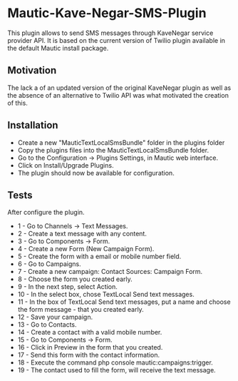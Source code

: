 # Mautic-Kave-Negar-SMS-Plugin
This plugin allows to send SMS messages through KaveNegar service provider API. It is based on the current version of Twilio plugin available in the default Mautic install package.

## Motivation

The lack a of an updated version of the original KaveNegar plugin as well as the absence of an alternative to Twilio API was what motivated the creation of this.

## Installation

- Create a new "MauticTextLocalSmsBundle" folder in the plugins folder
- Copy the plugins files into the MauticTextLocalSmsBundle folder.
- Go to the Configuration -> Plugins Settings, in Mautic web interface.
- Click on Install/Upgrade Plugins.
- The plugin should now be available for configuration.

## Tests

After configure the plugin.
- 1 - Go to Channels -> Text Messages.
- 2 - Create a text message with any content.
- 3 - Go to Components -> Form.
- 4 - Create a new Form (New Campaign Form).
- 5 - Create the form with a email or mobile number field.
- 6 - Go to Campaigns.
- 7 - Create a new campaign: Contact Sources: Campaign Form.
- 8 - Choose the form you created early.
- 9 - In the next step, select Action.
- 10 - In the select box, chose TextLocal Send text messages.
- 11 - In the box of TextLocal Send text messages, put a name and choose the form message - that you created early.
- 12 - Save your campaign.
- 13 - Go to Contacts.
- 14 - Create a contact with a valid mobile number.
- 15 - Go to Components -> Form.
- 16 - Click in Preview in the form that you created.
- 17 - Send this form with the contact information.
- 18 - Execute the command php console mautic:campaigns:trigger. 
- 19 - The contact used to fill the form, will receive the text message.
